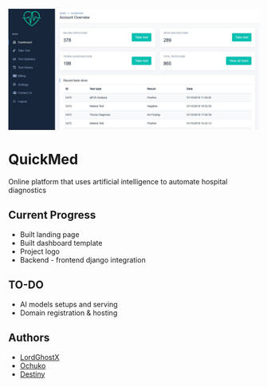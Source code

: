 ![home.jpg](assets/images/home-1348x652.jpg)
# QuickMed

Online platform that uses artificial intelligence to automate hospital diagnostics

## Current Progress
* Built landing page
* Built dashboard template
* Project logo
* Backend - frontend django integration

## TO-DO
* AI models setups and serving
* Domain registration & hosting


## Authors
* [LordGhostX](https://github.com/LordGhostX)
* [Ochuko](https://github.com/Chukslord1)
* [Destiny](https://github.com/Destiny251)

